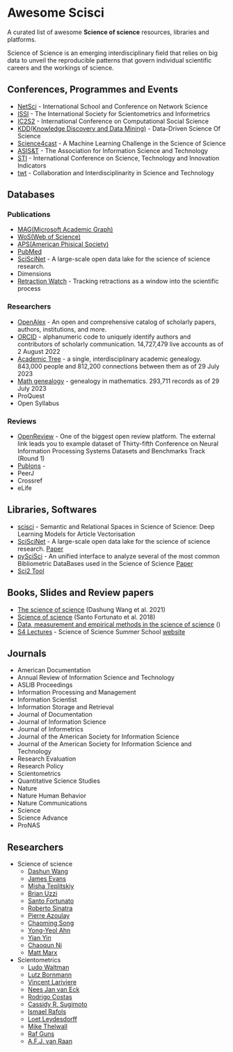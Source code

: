 # Awesome Scisci
A curated list of awesome **Science of science** resources, libraries and platforms.

Science of Science is an emerging interdisciplinary field that relies on big data to unveil the reproducible patterns that govern individual scientific careers and the workings of science.

## Conferences, Programmes and Events
- [NetSci](https://netsci2023.wixsite.com/netsci2023/program) - International School and Conference on Network Science
- [ISSI](https://www.issi-society.org/conferences/) - The International Society for Scientometrics and Informetrics
- [IC2S2](https://www.ic2s2.org/) - International Conference on Computational Social Science
- [KDD(Knowledge Discovery and Data Mining)](https://kdd.org/) - Data-Driven Science Of Science
- [Science4cast](https://www.iarai.ac.at/science4cast/) - A Machine Learning Challenge in the Science of Science
- [ASIS&T](https://www.asist.org/) - The Association for Information Science and Technology
- [STI](https://www.sti2023.org/) - International Conference on Science, Technology and Innovation Indicators
- [twt](https://grk2696.de/?page_id=349) - Collaboration and Interdisciplinarity in Science and Technology

## Databases
### Publications
- [MAG(Microsoft Academic Graph)](https://docs.microsoft.com/en-us/academic-services/graph/)
- [WoS(Web of Science)](https://clarivate.com/webofsciencegroup/solutions/web-of-science/)
- [APS(American Phisical Society)](https://journals.aps.org/datasets)
- [PubMed](https://www.nlm.nih.gov/databases/download/pubmed_medline.html)
- [SciSciNet](https://github.com/kellogg-cssi/SciSciNet) - A large-scale open data lake for the science of science research.
- Dimensions
- [Retraction Watch](https://retractionwatch.com) - Tracking retractions as a window into the scientific process

### Researchers
- [OpenAlex](https://openalex.org/) - An open and comprehensive catalog of scholarly papers, authors, institutions, and more.
- [ORCID](https://orcid.figshare.com/articles/dataset/ORCID_Public_Data_File_2022/21220892/6?file=37635374) - alphanumeric code to uniquely identify authors and contributors of scholarly communication. 14,727,479 live accounts as of 2 August 2022
- [Academic Tree](https://academictree.org/) - a single, interdisciplinary academic genealogy. 843,000 people and 812,200 connections between them as of 29 July 2023
- [Math genealogy](https://www.genealogy.math.ndsu.nodak.edu/) - genealogy in mathematics. 293,711 records as of 29 July 2023
- ProQuest
- Open Syllabus

### Reviews
- [OpenReview](https://openreview.net/group?id=NeurIPS.cc/2021/Track/Datasets_and_Benchmarks/Round1) - One of the biggest open review platform. The external  link leads you to example dataset of Thirty-fifth Conference on Neural Information Processing Systems Datasets and Benchmarks Track (Round 1)
- [Publons](https://publons.com/) - 
- PeerJ
- Crossref
- eLife


## Libraries, Softwares
- [scisci](https://github.com/DiegoKoz/scisci) - Semantic and Relational Spaces in Science of Science: Deep Learning Models for Article Vectorisation
- [SciSciNet](https://github.com/kellogg-cssi/SciSciNet) - A large-scale open data lake for the science of science research.
[Paper](https://www.nature.com/articles/s41597-023-02198-9)
- [pySciSci](https://github.com/SciSciCollective/pyscisci) - An unified interface to analyze several of the most common Bibliometric DataBases used in the Science of Science
[Paper](https://direct.mit.edu/qss/article/doi/10.1162/qss_a_00260/115875/Reproducible-Science-of-Science-at-scale-pySciSci)
- [Sci2 Tool](https://sci2.cns.iu.edu/user/documentation.php)

## Books, Slides and Review papers
- [The science of science](https://www.dashunwang.com/book/the-science-of-science) (Dashung Wang et al. 2021)
- [Science of science](https://www.science.org/doi/10.1126/science.aao0185) (Santo Fortunato et al. 2018)
- [Data, measurement and empirical methods in the science of science](https://www.nature.com/articles/s41562-023-01562-4) ()
- [S4 Lectures](https://github.com/SciSciSummerSchool/s4_lectures) - Science of Science Summer School [website](https://s4.scienceofscience.org/)


## Journals
- American Documentation
- Annual Review of Information Science and Technology
- ASLIB Proceedings
- Information Processing and Management
- Information Scientist
- Information Storage and Retrieval
- Journal of Documentation
- Journal of Information Science
- Journal of Informetrics
- Journal of the American Society for Information Science
- Journal of the American Society for Information Science and Technology
- Research Evaluation
- Research Policy
- Scientometrics
- Quantitative Science Studies
- Nature
- Nature Human Behavior
- Nature Communications
- Science
- Science Advance
- ProNAS

## Researchers
- Science of science
  - [Dashun Wang](https://scholar.google.com/citations?user=uQJAkBoAAAAJ&hl=ja)
  - [James Evans](https://scholar.google.com/citations?user=kV4N4zoAAAAJ&hl=en)
  - [Misha Teplitskiy](https://scholar.google.com/citations?user=DzSXZd9yYy8C&hl=en)
  - [Brian Uzzi](https://scholar.google.com/citations?user=uGJ_6aQAAAAJ&hl=en)
  - [Santo Fortunato](https://scholar.google.com/citations?user=NDrCCokAAAAJ&hl=en)
  - [Roberto Sinatra](https://scholar.google.com/citations?user=PL8nGh4AAAAJ&hl=en)
  - [Pierre Azoulay](https://scholar.google.com/citations?user=9aHwwswAAAAJ&hl=ja)
  - [Chaoming Song](https://scholar.google.com/citations?user=YqpNyFUAAAAJ&hl=ja)
  - [Yong-Yeol Ahn](https://scholar.google.com/citations?user=US7OSNgAAAAJ&hl=en)
  - [Yian Yin](https://scholar.google.com/citations?user=CkoqBpwAAAAJ&hl=en)
  - [Chaoqun Ni](https://scholar.google.com/citations?user=aSuMS0oAAAAJ&hl=ja)
  - [Matt Marx](https://scholar.google.com/citations?user=rXhhLccAAAAJ&hl=ja)
- Scientometrics
  - [Ludo Waltman](https://scholar.google.com/citations?user=UbPa8qgAAAAJ&hl=ja)
  - [Lutz Bornmann](https://scholar.google.com/citations?user=-XinoL8AAAAJ&hl=ja)
  - [Vincent Lariviere](https://scholar.google.com/citations?user=UvfK8IUAAAAJ&hl=ja)
  - [Nees Jan van Eck](https://scholar.google.com/citations?user=ksTAMO0AAAAJ&hl=en)
  - [Rodrigo Costas](https://scholar.google.com/citations?user=6dUTpTYAAAAJ&hl=ja)
  - [Cassidy R. Sugimoto](https://scholar.google.com/citations?user=AjKdHVMAAAAJ&hl=ja)
  - [Ismael Rafols](https://scholar.google.com/citations?user=puqLKfsAAAAJ&hl=en)
  - [Loet Leydesdorff](https://scholar.google.com/citations?user=ych9gNYAAAAJ&hl=en)
  - [Mike Thelwall](https://scholar.google.ca/citations?user=8jCKL1sAAAAJ&hl=en)
  - [Raf Guns](https://scholar.google.com/citations?user=NeSFF60AAAAJ&hl=ja)
  - [A.F.J. van Raan](https://scholar.google.com/citations?user=G-2AKcgAAAAJ&hl=en)
